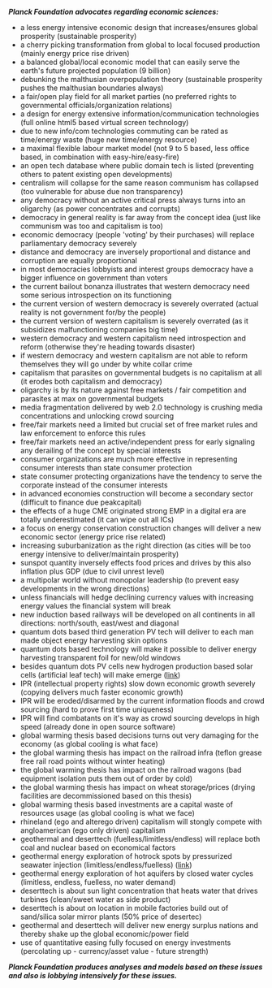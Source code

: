 _**Planck Foundation advocates regarding economic sciences:**_

- a less energy intensive economic design that increases/ensures global prosperity (sustainable prosperity)
- a cherry picking transformation from global to local focused production (mainly energy price rise driven)
- a balanced global/local economic model that can easily serve the earth's future projected population (9 billion)
- debunking the malthusian overpopulation theory (sustainable prosperity pushes the malthusian boundaries always)
- a fair/open play field for all market parties (no preferred rights to governmental officials/organization relations)
- a design for energy extensive information/communication technologies (full online html5 based virtual screen technology)
- due to new info/com technologies commuting can be rated as time/energy waste (huge new time/energy resource)
- a maximal flexible labour market model (not 9 to 5 based, less office based, in combination with easy-hire/easy-fire)
- an open tech database where public domain tech is listed (preventing others to patent existing open developments)
- centralism will collapse for the same reason communism has collapsed (too vulnerable for abuse due non transparency)
- any democracy without an active critical press always turns into an oligarchy (as power concentrates and corrupts)
- democracy in general reality is far away from the concept idea (just like communism was too and capitalism is too)
- economic democracy (people 'voting' by their purchases) will replace parliamentary democracy severely
- distance and democracy are inversely proportional and distance and corruption are equally proportional
- in most democracies lobbyists and interest groups democracy have a bigger influence on government than voters
- the current bailout bonanza illustrates that western democracy need some serious introspection on its functioning
- the current version of western democracy is severely overrated (actual reality is not government for/by the people)
- the current version of western capitalism is severely overrated (as it subsidizes malfunctioning companies big time)
- western democracy and western capitalism need introspection and reform (otherwise they're heading towards disaster)
- if western democracy and western capitalism are not able to reform themselves they will go under by white collar crime
- capitalism that parasites on governmental budgets is no capitalism at all (it erodes both capitalism and democracy)
- oligarchy is by its nature against free markets / fair competition and parasites at max on governmental budgets
- media fragmentation delivered by web 2.0 technology is crushing media concentrations and unlocking crowd sourcing
- free/fair markets need a limited but crucial set of free market rules and law enforcement to enforce this rules
- free/fair markets need an active/independent press for early signaling any derailing of the concept by special interests
- consumer organizations are much more effective in representing consumer interests than state consumer protection
- state consumer protecting organizations have the tendency to serve the corporate instead of the consumer interests
- in advanced economies construction will become a secondary sector (difficult to finance due peakcapital)
- the effects of a huge CME originated strong EMP in a digital era are totally underestimated (it can wipe out all ICs)
- a focus on energy conservation construction changes will deliver a new economic sector (energy price rise related)
- increasing suburbanization as the right direction (as cities will be too energy intensive to deliver/maintain prosperity)
- sunspot quantity inversely effects food prices and drives by this also inflation plus GDP (due to civil unrest level)
- a multipolar world without monopolar leadership (to prevent easy developments in the wrong directions)
- unless financials will hedge declining currency values with increasing energy values the financial system will break
- new induction based railways will be developed on all continents in all directions: north/south, east/west and diagonal
- quantum dots based third generation PV tech will deliver to each man made object energy harvesting skin options
- quantum dots based technology will make it possible to deliver energy harvesting transparent foil for new/old windows
- besides quantum dots PV cells new hydrogen production based solar cells (artificial leaf tech) will make emerge ([link](http://www.youtube.com/watch?v=D3HNrAGWoAI))
- IPR (intellectual property rights) slow down economic growth severely (copying delivers much faster economic growth)
- IPR will be eroded/disarmed by the current information floods and crowd sourcing (hard to prove first time uniqueness)
- IPR will find combatants on it's way as crowd sourcing develops in high speed (already done in open source software)
- global warming thesis based decisions turns out very damaging for the economy (as global cooling is what face)
- the global warming thesis has impact on the railroad infra (teflon grease free rail road points without winter heating)
- the global warming thesis has impact on the railroad wagons (bad equipment isolation puts them out of order by cold)
- the global warming thesis has impact on wheat storage/prices (drying facilities are decommissioned based on this thesis)
- global warming thesis based investments are a capital waste of resources usage (as global cooling is what we face)
- rhineland (ego and alterego driven) capitalism will stongly compete with angloamerican (ego only driven) capitalism
- geothermal and deserttech (fuelless/limitless/endless) will replace both coal and nuclear based on economical factors
- geothermal energy exploration of hotrock spots by pressurized seawater injection (limitless/endless/fuelless) ([link](http://www.universetoday.com/wp-content/uploads/2009/11/800px-Geothermal_hotspots.JPG))
- geothermal energy exploration of hot aquifers by closed water cycles (limitless, endless, fuelless, no water demand)
- deserttech is about sun light concentration that heats water that drives turbines (clean/sweet water as side product)
- deserttech is about on location in mobile factories build out of sand/silica solar mirror plants (50% price of desertec)
- geothermal and deserttech will deliver new energy surplus nations and thereby shake up the global economic/power field
- use of quantitative easing fully focused on energy investments (percolating up - currency/asset value - future strength)

_**Planck Foundation produces analyses and models based on these issues and also is lobbying intensively for these issues.**_